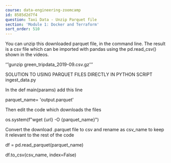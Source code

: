 ```yaml
---
course: data-engineering-zoomcamp
id: 8585d2d7f4
question: Taxi Data - Unzip Parquet file
section: 'Module 1: Docker and Terraform'
sort_order: 510
---
```


You can unzip this downloaded parquet file, in the command line. The result is a csv file which can be imported with pandas using the pd.read_csv() shown in the videos.

‘’’gunzip green_tripdata_2019-09.csv.gz’’’

SOLUTION TO USING PARQUET FILES DIRECTLY IN PYTHON SCRIPT ingest_data.py

In the def main(params) add this line

parquet_name= 'output.parquet'

Then edit the code which downloads the files

os.system(f"wget {url} -O {parquet_name}")

Convert the download .parquet file to csv and rename as csv_name to keep it relevant to the rest of the code

df = pd.read_parquet(parquet_name)

df.to_csv(csv_name, index=False)

